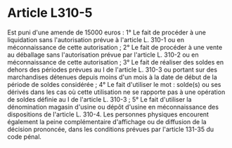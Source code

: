 # Article L310-5

Est puni d'une amende de 15000 euros :   1° Le fait de procéder à une liquidation sans l'autorisation prévue à l'article L. 310-1 ou en méconnaissance de cette autorisation ;   2° Le fait de procéder à une vente au déballage sans l'autorisation prévue par l'article L. 310-2 ou en méconnaissance de cette autorisation ;   3° Le fait de réaliser des soldes en dehors des périodes prévues au I de l'article L. 310-3 ou portant sur des marchandises détenues depuis moins d'un mois à la date de début de la période de soldes considérée ;   4° Le fait d'utiliser le mot : solde(s) ou ses dérivés dans les cas où cette utilisation ne se rapporte pas à une opération de soldes définie au I de l'article L. 310-3 ;   5° Le fait d'utiliser la dénomination magasin d'usine ou dépôt d'usine en méconnaissance des dispositions de l'article L. 310-4.   Les personnes physiques encourent également la peine complémentaire d'affichage ou de diffusion de la décision prononcée, dans les conditions prévues par l'article 131-35 du code pénal.